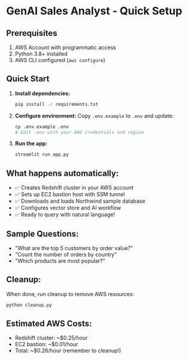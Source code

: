 # GenAI Sales Analyst - Quick Setup

## Prerequisites
1. AWS Account with programmatic access
2. Python 3.8+ installed
3. AWS CLI configured (`aws configure`)

## Quick Start
1. **Install dependencies:**
   ```bash
   pip install -r requirements.txt
   ```

2. **Configure environment:**
   Copy `.env.example` to `.env` and update:
   ```bash
   cp .env.example .env
   # Edit .env with your AWS credentials and region
   ```

3. **Run the app:**
   ```bash
   streamlit run app.py
   ```

## What happens automatically:
- ✅ Creates Redshift cluster in your AWS account
- ✅ Sets up EC2 bastion host with SSM tunnel
- ✅ Downloads and loads Northwind sample database
- ✅ Configures vector store and AI workflow
- ✅ Ready to query with natural language!

## Sample Questions:
- "What are the top 5 customers by order value?"
- "Count the number of orders by country"
- "Which products are most popular?"

## Cleanup:
When done, run cleanup to remove AWS resources:
```bash
python cleanup.py
```

## Estimated AWS Costs:
- Redshift cluster: ~$0.25/hour
- EC2 bastion: ~$0.01/hour
- Total: ~$0.26/hour (remember to cleanup!)
